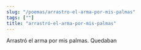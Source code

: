 ```yaml
---
slug: "/poemas/arrastro-el-arma-por-mis-palmas"
tags: [""]
title: "arrastró-el-arma-por-mis-palmas"
---
```

Arrastró el arma por mis palmas. Quedaban
